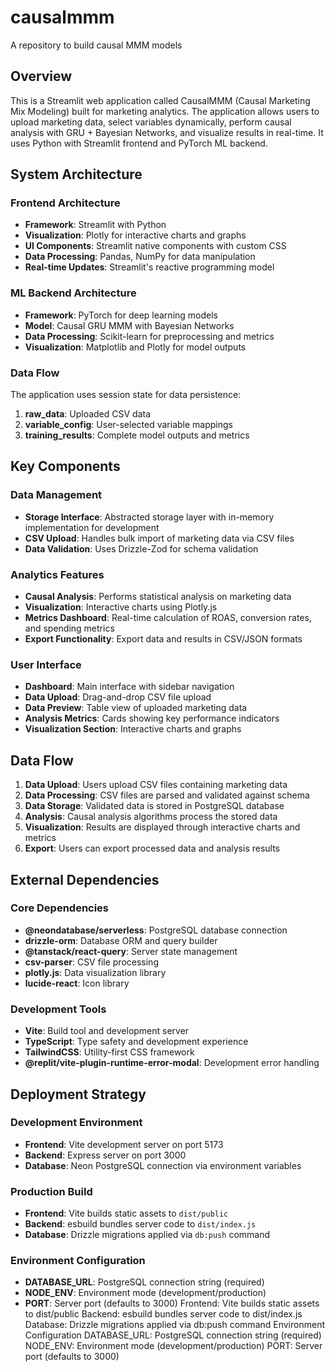 # causalmmm
A repository to build causal MMM models

## Overview
This is a Streamlit web application called CausalMMM (Causal Marketing Mix Modeling) built for marketing analytics. The application allows users to upload marketing data, select variables dynamically, perform causal analysis with GRU + Bayesian Networks, and visualize results in real-time. It uses Python with Streamlit frontend and PyTorch ML backend.

## System Architecture

### Frontend Architecture
- **Framework**: Streamlit with Python
- **Visualization**: Plotly for interactive charts and graphs
- **UI Components**: Streamlit native components with custom CSS
- **Data Processing**: Pandas, NumPy for data manipulation
- **Real-time Updates**: Streamlit's reactive programming model

### ML Backend Architecture
- **Framework**: PyTorch for deep learning models
- **Model**: Causal GRU MMM with Bayesian Networks
- **Data Processing**: Scikit-learn for preprocessing and metrics
- **Visualization**: Matplotlib and Plotly for model outputs

### Data Flow
The application uses session state for data persistence:
1. **raw_data**: Uploaded CSV data
2. **variable_config**: User-selected variable mappings
3. **training_results**: Complete model outputs and metrics

## Key Components

### Data Management
- **Storage Interface**: Abstracted storage layer with in-memory implementation for development
- **CSV Upload**: Handles bulk import of marketing data via CSV files
- **Data Validation**: Uses Drizzle-Zod for schema validation

### Analytics Features
- **Causal Analysis**: Performs statistical analysis on marketing data
- **Visualization**: Interactive charts using Plotly.js
- **Metrics Dashboard**: Real-time calculation of ROAS, conversion rates, and spending metrics
- **Export Functionality**: Export data and results in CSV/JSON formats

### User Interface
- **Dashboard**: Main interface with sidebar navigation
- **Data Upload**: Drag-and-drop CSV file upload
- **Data Preview**: Table view of uploaded marketing data
- **Analysis Metrics**: Cards showing key performance indicators
- **Visualization Section**: Interactive charts and graphs

## Data Flow

1. **Data Upload**: Users upload CSV files containing marketing data
2. **Data Processing**: CSV files are parsed and validated against schema
3. **Data Storage**: Validated data is stored in PostgreSQL database
4. **Analysis**: Causal analysis algorithms process the stored data
5. **Visualization**: Results are displayed through interactive charts and metrics
6. **Export**: Users can export processed data and analysis results

## External Dependencies

### Core Dependencies
- **@neondatabase/serverless**: PostgreSQL database connection
- **drizzle-orm**: Database ORM and query builder
- **@tanstack/react-query**: Server state management
- **csv-parser**: CSV file processing
- **plotly.js**: Data visualization library
- **lucide-react**: Icon library

### Development Tools
- **Vite**: Build tool and development server
- **TypeScript**: Type safety and development experience
- **TailwindCSS**: Utility-first CSS framework
- **@replit/vite-plugin-runtime-error-modal**: Development error handling

## Deployment Strategy

### Development Environment
- **Frontend**: Vite development server on port 5173
- **Backend**: Express server on port 3000
- **Database**: Neon PostgreSQL connection via environment variables

### Production Build
- **Frontend**: Vite builds static assets to `dist/public`
- **Backend**: esbuild bundles server code to `dist/index.js`
- **Database**: Drizzle migrations applied via `db:push` command

### Environment Configuration
- **DATABASE_URL**: PostgreSQL connection string (required)
- **NODE_ENV**: Environment mode (development/production)
- **PORT**: Server port (defaults to 3000)
Frontend: Vite builds static assets to dist/public
Backend: esbuild bundles server code to dist/index.js
Database: Drizzle migrations applied via db:push command
Environment Configuration
DATABASE_URL: PostgreSQL connection string (required)
NODE_ENV: Environment mode (development/production)
PORT: Server port (defaults to 3000)

